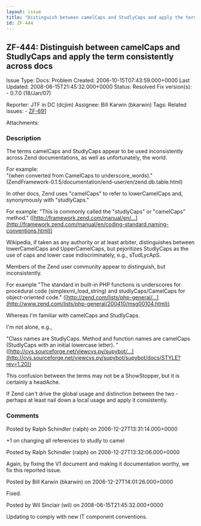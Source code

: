 ```yaml
---
layout: issue
title: "Distinguish between camelCaps and StudlyCaps and apply the term consistently across docs"
id: ZF-444
---
```


ZF-444: Distinguish between camelCaps and StudlyCaps and apply the term consistently across docs
------------------------------------------------------------------------------------------------

 Issue Type: Docs: Problem Created: 2006-10-15T07:43:59.000+0000 Last Updated: 2008-06-15T21:45:32.000+0000 Status: Resolved Fix version(s): - 0.7.0 (18/Jan/07)
 
 Reporter:  JTF in DC (dcjim)  Assignee:  Bill Karwin (bkarwin)  Tags: 
 Related issues: - [ZF-691](/issues/browse/ZF-691)
 
 Attachments: 
### Description

The terms camelCaps and StudlyCaps appear to be used inconsistently across Zend documentations, as well as unfortunately, the world.

For example:  
 "(when converted from CamelCaps to underscore\_words)." (ZendFramework-0.1.5/documentation/end-user/en/zend.db.table.html)

In other docs, Zend uses "camelCaps" to refer to lowerCamelCaps and, synonymously with "studlyCaps."

For example: "This is commonly called the "studlyCaps" or "camelCaps" method." ([http://framework.zend.com/manual/en/…](http://framework.zend.com/manual/en/coding-standard.naming-conventions.html))

Wikipedia, if taken as any authority or at least arbiter, distinguishes between lowerCamelCaps and UpperCamelCaps, but pejoritizes StudlyCaps as the use of caps and lower case indiscriminately, e.g., sTudLycApS.

Members of the Zend user community appear to distinguish, but inconsistently.

For example "The standard in built-in PHP functions is underscores for procedural code (simplexml\_load\_string) and studlyCaps/CamelCaps for object-oriented code." ([http://zend.com/lists/php-general/…](http://www.zend.com/lists/php-general/200410/msg00104.html))

Whereas I'm familiar with camelCaps and StudlyCaps.

I'm not alone, e.g.,

"Class names are StudlyCaps. Method and function names are camelCaps (StudlyCaps with an initial lowercase letter). " ([http://cvs.sourceforge.net/viewcvs.py/supybot/…](http://cvs.sourceforge.net/viewcvs.py/supybot/supybot/docs/STYLE?rev=1.20))

This confusion between the terms may not be a ShowStopper, but it is certainly a headAche.

If Zend can't drive the global usage and distinction between the two - perhaps at least nail down a local usage and apply it consistently.

 

 

### Comments

Posted by Ralph Schindler (ralph) on 2006-12-27T13:31:14.000+0000

+1 on changing all references to studly to camel

 

 

Posted by Ralph Schindler (ralph) on 2006-12-27T13:32:06.000+0000

Again, by fixing the V1 document and making it documentation worthy, we fix this reported issue.

 

 

Posted by Bill Karwin (bkarwin) on 2006-12-27T14:01:26.000+0000

Fixed.

 

 

Posted by Wil Sinclair (wil) on 2008-06-15T21:45:32.000+0000

Updating to comply with new IT component conventions.

 

 